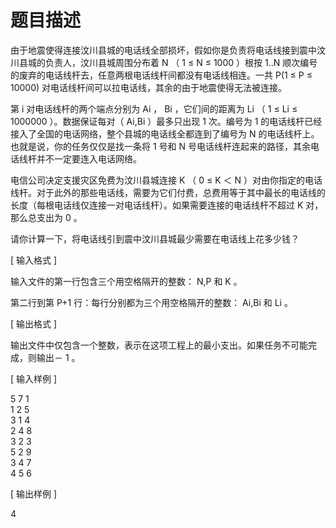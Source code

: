 # 题目描述


<p>
	由于地震使得连接汶川县城的电话线全部损坏，假如你是负责将电话线接到震中汶川县城的负责人，汶川县城周围分布着 N （ 1 ≤ N ≤ 1000 ）根按 1..N 顺次编号的废弃的电话线杆去，任意两根电话线杆间都没有电话线相连。一共 P(1 ≤ P ≤ 10000) 对电话线杆间可以拉电话线，其余的由于地震使得无法被连接。
</p>
<p>
	第 i 对电话线杆的两个端点分别为 Ai ， Bi ，它们间的距离为 Li （ 1 ≤ Li ≤ 1000000 ）。数据保证每对（ Ai,Bi ）最多只出现 1 次。编号为 1 的电话线杆已经接入了全国的电话网络，整个县城的电话线全都连到了编号为 N 的电话线杆上。也就是说，你的任务仅仅是找一条将 1 号和 N 号电话线杆连起来的路径，其余电话线杆并不一定要连入电话网络。
</p>
<p>
	电信公司决定支援灾区免费为汶川县城连接 K （ 0 ≤ K ＜ N ）对由你指定的电话线杆。对于此外的那些电话线，需要为它们付费，总费用等于其中最长的电话线的长度（每根电话线仅连接一对电话线杆）。如果需要连接的电话线杆不超过 K 对，那么总支出为 0 。
</p>
<p>
	请你计算一下，将电话线引到震中汶川县城最少需要在电话线上花多少钱？
</p>
<p>
	[ 输入格式 ]
</p>
<p>
	输入文件的第一行包含三个用空格隔开的整数： N,P 和 K 。
</p>
<p>
	第二行到第 P+1 行：每行分别都为三个用空格隔开的整数： Ai,Bi 和 Li 。
</p>
<p>
	[ 输出格式 ]
</p>
<p>
	输出文件中仅包含一个整数，表示在这项工程上的最小支出。如果任务不可能完成，则输出－ 1 。
</p>
<p>
	[ 输入样例 ]
</p>
<p>
	5 7 1<br/>
1 2 5<br/>
3 1 4<br/>
2 4 8<br/>
3 2 3<br/>
5 2 9<br/>
3 4 7<br/>
4 5 6
</p>
<p>
	[ 输出样例 ]
</p>
<p>
	4
</p>

